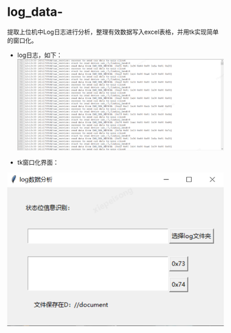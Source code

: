 # log_data-
提取上位机中Log日志进行分析，整理有效数据写入excel表格，并用tk实现简单的窗口化。
- log日志，如下：
![image](https://github.com/hauhg-xps/log_data/blob/main/image/log.png)

- tk窗口化界面：

![image](https://github.com/hauhg-xps/log_data/blob/main/image/tkphoto.png)
